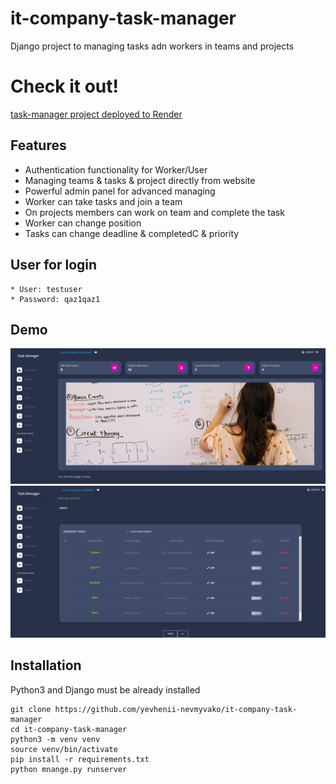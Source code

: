 # it-company-task-manager

Django project to managing tasks adn workers in teams and projects


# Check it out!
[task-manager project deployed to Render](https://it-task-manager.onrender.com/)


## Features

* Authentication functionality for Worker/User
* Managing teams & tasks & project directly from website
* Powerful admin panel for advanced  managing
* Worker can take tasks and join a team
* On projects members can work on team and complete the task
* Worker can change position
* Tasks can change deadline & completedC & priority

## User for login
```shell
* User: testuser
* Password: qaz1qaz1
```


## Demo

![Website Interface](static/demo/demo.png)
![Website Interface](static/demo/demo1.png)

## Installation
Python3 and Django must be already installed

```shell
git clone https://github.com/yevhenii-nevmyvako/it-company-task-manager
cd it-company-task-manager
python3 -m venv venv
source venv/bin/activate
pip install -r requirements.txt
python mnange.py runserver
```
